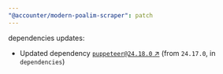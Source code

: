 ```yaml
---
"@accounter/modern-poalim-scraper": patch
---
```

dependencies updates:
  - Updated dependency [`puppeteer@24.18.0` ↗︎](https://www.npmjs.com/package/puppeteer/v/24.18.0) (from `24.17.0`, in `dependencies`)
